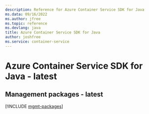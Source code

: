 ```yaml
---
description: Reference for Azure Container Service SDK for Java
ms.data: 09/16/2022
ms.author: jfree
ms.topic: reference
ms.devlang: java
title: Azure Container Service SDK for Java
author: joshfree
ms.service: container-service
---
```

# Azure Container Service SDK for Java - latest

## Management packages - latest
[!INCLUDE [mgmt-packages](container-service-mgmt-index.md)]